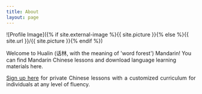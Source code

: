 ```yaml
---
title: About
layout: page
---
```

![Profile Image]({% if site.external-image %}{{ site.picture }}{% else %}{{ site.url }}/{{ site.picture }}{% endif %})

<p> Welcome to Hualin (话林, with the meaning of 'word forest') Mandarin! You can find Mandarin Chinese lessons and download language learning materials here. </p>

<p  style="text-align:justify"> 
<A HREF="https://forms.gle/Y1nE3Xn11RNffQwN6">Sign up here</A> for private Chinese lessons with a customized curriculum for individuals at any level of fluency.
</p> 
 
